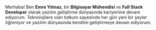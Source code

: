 Merhaba! Ben **Emre Yılmaz**, bir **Bilgisayar Mühendisi** ve **Full Stack Developer** olarak yazılım geliştirme dünyasında kariyerime devam ediyorum. 
  Teknolojilere olan tutkum sayesinde her gün yeni bir şeyler öğreniyor ve yazılım dünyasında kendimi geliştirmeye devam ediyorum.

<!--
**emreeylmz57/emreeylmz57** is a ✨ _special_ ✨ repository because its `README.md` (this file) appears on your GitHub profile.

Here are some ideas to get you started:

- 🔭 I’m currently working on ...
- 🌱 I’m currently learning ...
- 👯 I’m looking to collaborate on ...
- 🤔 I’m looking for help with ...
- 💬 Ask me about ...
- 📫 How to reach me: ...
- 😄 Pronouns: ...
- ⚡ Fun fact: ...
-->
